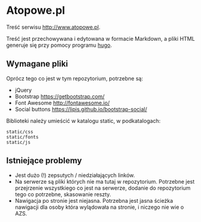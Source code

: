 # Atopowe.pl

Treść serwisu http://www.atopowe.pl.

Treść jest przechowywana i edytowana w formacie Markdown, a pliki HTML generuje
się przy pomocy programu [hugo](http://gohugo.io/).

## Wymagane pliki

Oprócz tego co jest w tym repozytorium, potrzebne są:

*   jQuery
*   Bootstrap https://getbootstrap.com/
*   Font Awesome http://fontawesome.io/
*   Social buttons https://lipis.github.io/bootstrap-social/

Biblioteki należy umieścić w katalogu static, w podkatalogach:

    static/css
    static/fonts
    static/js

## Istniejące problemy

-   Jest dużo (!) zepsutych / niedziałających linków.
-   Na serwerze są pliki których nie ma tutaj w repozytorium. Potrzebne jest
    przejrzenie wszystkiego co jest na serwerze, dodanie do repozytorium tego co
    potrzebne, skasowanie reszty.
-   Nawigacja po stronie jest niejasna. Potrzebna jest jasna ścieżka nawigacji
    dla osoby która wylądowała na stronie, i niczego nie wie o AZS.
